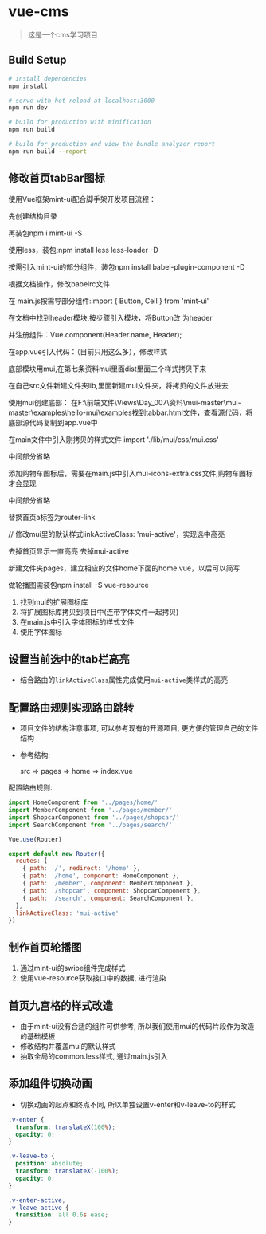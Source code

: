 # vue-cms

> 这是一个cms学习项目

## Build Setup

``` bash
# install dependencies
npm install

# serve with hot reload at localhost:3000
npm run dev

# build for production with minification
npm run build

# build for production and view the bundle analyzer report
npm run build --report
```


## 修改首页tabBar图标
使用Vue框架mint-ui配合脚手架开发项目流程：

先创建结构目录

再装包npm i mint-ui -S

使用less，装包:npm install less less-loader -D

按需引入mint-ui的部分组件，装包npm install babel-plugin-component -D

根据文档操作，修改babelrc文件

在 main.js按需导部分组件:import { Button, Cell } from 'mint-ui'

在文档中找到header模块,按步骤引入模块，将Button改 为header

并注册组件：Vue.component(Header.name, Header);

在app.vue引入代码：<mt-header fixed title="固定在顶部"></mt-header>（目前只用这么多），修改样式

底部模块用mui,在第七条资料mui里面dist里面三个样式拷贝下来

在自己src文件新建文件夹lib,里面新建mui文件夹，将拷贝的文件放进去

使用mui创建底部：
  在F:\前端文件\Views\Day_007\资料\mui-master\mui-master\examples\hello-mui\examples找到tabbar.html文件，查看源代码，将底部源代码复制到app.vue中

  在main文件中引入刚拷贝的样式文件 import './lib/mui/css/mui.css'

  中间部分省略

  添加购物车图标后，需要在main.js中引入mui-icons-extra.css文件,购物车图标才会显现
  
   中间部分省略
  
  替换首页a标签为router-link

  // 修改mui里的默认样式linkActiveClass: 'mui-active'，实现选中高亮

  去掉首页显示一直高亮 去掉mui-active   	<router-link class="mui-tab-item mui-active" to="/home">

  新建文件夹pages，建立相应的文件home下面的home.vue，以后可以简写

  做轮播图需装包npm install -S vue-resource
    
  



1. 找到mui的扩展图标库
2. 将扩展图标库拷贝到项目中(连带字体文件一起拷贝)
3. 在main.js中引入字体图标的样式文件
4. 使用字体图标

## 设置当前选中的tab栏高亮

- 结合路由的`linkActiveClass`属性完成使用`mui-active`类样式的高亮

## 配置路由规则实现路由跳转

- 项目文件的结构注意事项, 可以参考现有的开源项目, 更方便的管理自己的文件结构

- 参考结构:

  src => pages => home => index.vue

配置路由规则:

  ```javascript
  import HomeComponent from '../pages/home/'
  import MemberComponent from '../pages/member/'
  import ShopcarComponent from '../pages/shopcar/'
  import SearchComponent from '../pages/search/'

  Vue.use(Router)

  export default new Router({
    routes: [
      { path: '/', redirect: '/home' },
      { path: '/home', component: HomeComponent },
      { path: '/member', component: MemberComponent },
      { path: '/shopcar', component: ShopcarComponent },
      { path: '/search', component: SearchComponent },
    ],
    linkActiveClass: 'mui-active'
  })
  ```

## 制作首页轮播图

1. 通过mint-ui的swipe组件完成样式
2. 使用vue-resource获取接口中的数据, 进行渲染

## 首页九宫格的样式改造

- 由于mint-ui没有合适的组件可供参考, 所以我们使用mui的代码片段作为改造的基础模板
- 修改结构并覆盖mui的默认样式
- 抽取全局的common.less样式, 通过main.js引入

## 添加组件切换动画

- 切换动画的起点和终点不同, 所以单独设置v-enter和v-leave-to的样式

```css
.v-enter {
  transform: translateX(100%);
  opacity: 0;
}

.v-leave-to {
  position: absolute;
  transform: translateX(-100%);
  opacity: 0;
}

.v-enter-active,
.v-leave-active {
  transition: all 0.6s ease;
}
```